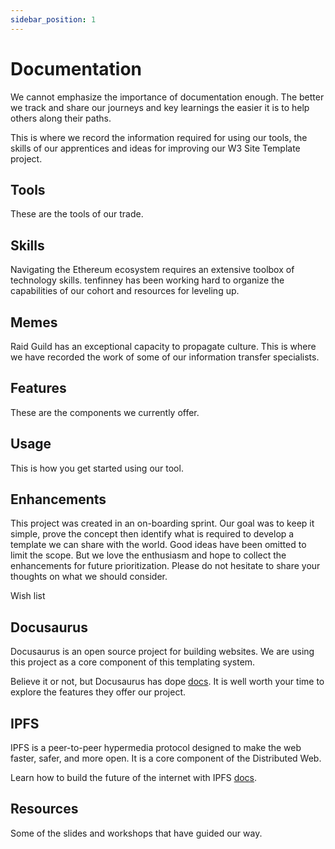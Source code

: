 ```yaml
---
sidebar_position: 1
---
```


# Documentation

We cannot emphasize the importance of documentation enough. The better we track and share our journeys and key learnings the easier it is to help others along their paths.

This is where we record the information required for using our tools, the skills of our apprentices and ideas for improving our W3 Site Template project.

## Tools

These are the tools of our trade.

## Skills

Navigating the Ethereum ecosystem requires an extensive toolbox of technology skills. tenfinney has been working hard to organize the capabilities of our cohort and resources for leveling up.

## Memes

Raid Guild has an exceptional capacity to propagate culture. This is where we have recorded the work of some of our information transfer specialists.

## Features

These are the components we currently offer.

## Usage

This is how you get started using our tool.

## Enhancements

This project was created in an on-boarding sprint. Our goal was to keep it simple, prove the concept then identify what is required to develop a template we can share with the world. Good ideas have been omitted to limit the scope. But we love the enthusiasm and hope to collect the enhancements for future prioritization. Please do not hesitate to share your thoughts on what we should consider.

Wish list

## Docusaurus

Docusaurus is an open source project for building websites. We are using this project as a core component of this templating system.

Believe it or not, but Docusaurus has dope [docs](https://docusaurus.io/docs/). It is well worth your time to explore the features they offer our project.

## IPFS

IPFS is a peer-to-peer hypermedia protocol designed to make the web faster, safer, and more open. It is a core component of the Distributed Web.

Learn how to build the future of the internet with IPFS [docs](https://docs.ipfs.io/).

## Resources

Some of the slides and workshops that have guided our way.

